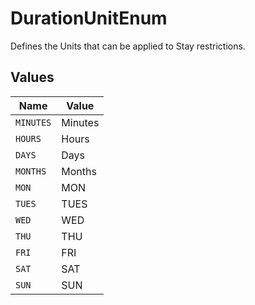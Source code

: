 # DurationUnitEnum

Defines the Units that can be applied to Stay restrictions.


## Values

| Name      | Value     |
| --------- | --------- |
| `MINUTES` | Minutes   |
| `HOURS`   | Hours     |
| `DAYS`    | Days      |
| `MONTHS`  | Months    |
| `MON`     | MON       |
| `TUES`    | TUES      |
| `WED`     | WED       |
| `THU`     | THU       |
| `FRI`     | FRI       |
| `SAT`     | SAT       |
| `SUN`     | SUN       |